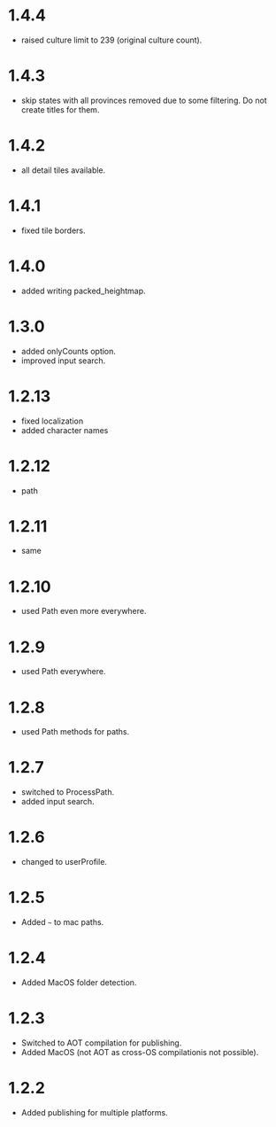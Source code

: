 # 1.4.4
- raised culture limit to 239 (original culture count).

# 1.4.3
- skip states with all provinces removed due to some filtering. Do not create titles for them.

# 1.4.2
- all detail tiles available.

# 1.4.1
- fixed tile borders.

# 1.4.0
- added writing packed_heightmap.

# 1.3.0
- added onlyCounts option.
- improved input search.

# 1.2.13
- fixed localization
- added character names

# 1.2.12
- path

# 1.2.11
- same

# 1.2.10
- used Path even more everywhere.

# 1.2.9
- used Path everywhere.

# 1.2.8
- used Path methods for paths.

# 1.2.7
- switched to ProcessPath.
- added input search.

# 1.2.6
- changed to userProfile.

# 1.2.5
- Added `~` to mac paths.

# 1.2.4
- Added MacOS folder detection.

# 1.2.3
- Switched to AOT compilation for publishing.
- Added MacOS (not AOT as cross-OS compilationis not possible).

# 1.2.2
- Added publishing for multiple platforms.